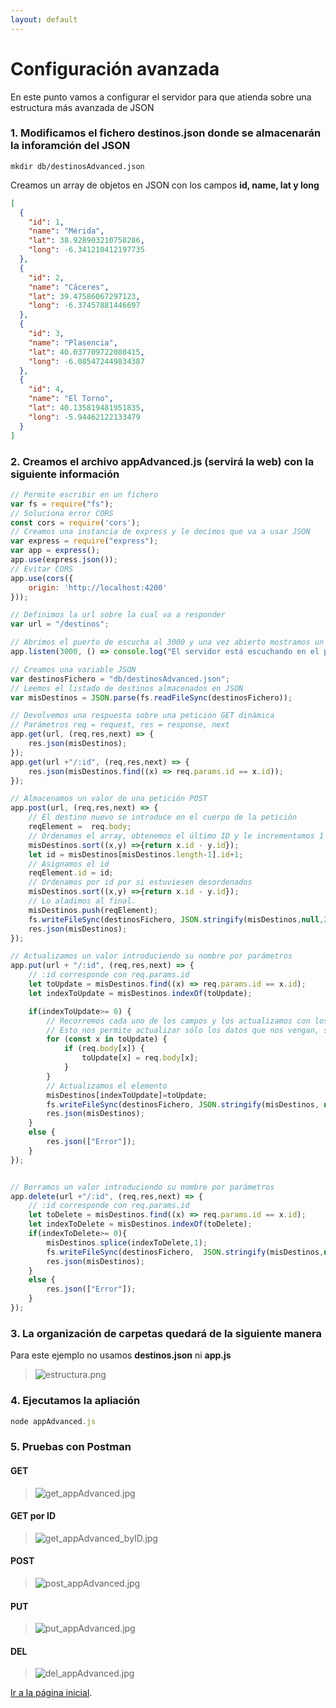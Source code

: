 ```yaml
---
layout: default
---
```


# Configuración avanzada

En este punto vamos a configurar el servidor para que atienda sobre una estructura más avanzada de JSON

### 1. Modificamos el fichero destinos.json donde se almacenarán la inforamción del JSON
```
mkdir db/destinosAdvanced.json
```
Creamos un array de objetos en JSON con los campos **id, name, lat y long**
```json
[
  {
    "id": 1,
    "name": "Mérida",
    "lat": 38.928903210758286,
    "long": -6.341210412197735
  },
  {
    "id": 2,
    "name": "Cáceres",
    "lat": 39.47586067297123,
    "long": -6.37457881446697
  },
  {
    "id": 3,
    "name": "Plasencia",
    "lat": 40.037709722080415,
    "long": -6.085472449834387
  },
  {
    "id": 4,
    "name": "El Torno",
    "lat": 40.135819481951835,
    "long": -5.94462122133479
  }
]

```

### 2. Creamos el archivo **appAdvanced.js** (servirá la web) con la siguiente información

```js
// Permite escribir en un fichero
var fs = require("fs");
// Soluciona error CORS
const cors = require('cors');
// Creamos una instancia de express y le decimos que va a usar JSON
var express = require("express");
var app = express();
app.use(express.json());
// Evitar CORS
app.use(cors({
    origin: 'http://localhost:4200'
}));

// Definimos la url sobre la cual va a responder
var url = "/destinos";

// Abrimos el puerto de escucha al 3000 y una vez abierto mostramos un mensaje.
app.listen(3000, () => console.log("El servidor está escuchando en el puerto 3000"));

// Creamos una variable JSON
var destinosFichero = "db/destinosAdvanced.json";
// Leemos el listado de destinos almacenados en JSON
var misDestinos = JSON.parse(fs.readFileSync(destinosFichero));

// Devolvemos una respuesta sobre una petición GET dinámica
// Parámetros req = request, res = response, next
app.get(url, (req,res,next) => {
    res.json(misDestinos);
});
app.get(url +"/:id", (req,res,next) => {
    res.json(misDestinos.find((x) => req.params.id == x.id));
});

// Almacenamos un valor de una petición POST
app.post(url, (req,res,next) => {
    // El destino nuevo se introduce en el cuerpo de la petición
    reqElement =  req.body;
    // Ordenamos el array, obtenemos el último ID y le incrementamos 1
    misDestinos.sort((x,y) =>{return x.id - y.id});
    let id = misDestinos[misDestinos.length-1].id+1;
    // Asignamos el id
    reqElement.id = id;
    // Ordenamos por id por si estuviesen desordenados
    misDestinos.sort((x,y) =>{return x.id - y.id});
    // Lo aladimos al final.
    misDestinos.push(reqElement);
    fs.writeFileSync(destinosFichero, JSON.stringify(misDestinos,null,2));
    res.json(misDestinos);
});

// Actualizamos un valor introduciendo su nombre por parámetros
app.put(url + "/:id", (req,res,next) => {
    // :id corresponde con req.params.id
    let toUpdate = misDestinos.find((x) => req.params.id == x.id);
    let indexToUpdate = misDestinos.indexOf(toUpdate);

    if(indexToUpdate>= 0) {
        // Recorremos cada uno de los campos y los actualizamos con los que nos vienen en el body
        // Esto nos permite actualizar sólo los datos que nos vengan, si se omite alguno mantiene el que ya estaba.
        for (const x in toUpdate) {
            if (req.body[x]) {
                toUpdate[x] = req.body[x];
            }
        }
        // Actualizamos el elemento
        misDestinos[indexToUpdate]=toUpdate;
        fs.writeFileSync(destinosFichero, JSON.stringify(misDestinos, null, 2));
        res.json(misDestinos);
    }
    else {
        res.json(["Error"]);
    }
});


// Borramos un valor introduciendo su nombre por parámetros
app.delete(url +"/:id", (req,res,next) => {
    // :id corresponde con req.params.id
    let toDelete = misDestinos.find((x) => req.params.id == x.id);
    let indexToDelete = misDestinos.indexOf(toDelete);
    if(indexToDelete>= 0){
        misDestinos.splice(indexToDelete,1);
        fs.writeFileSync(destinosFichero,  JSON.stringify(misDestinos,null,2));
        res.json(misDestinos);
    }
    else {
        res.json(["Error"]);
    }
});
```

### 3. La organización de carpetas quedará de la siguiente manera
Para este ejemplo no usamos **destinos.json** ni **app.js**
> ![estructura.png](./assets/images/estructura.png)


### 4. Ejecutamos la apliación

```js
node appAdvanced.js
```

### 5. Pruebas con Postman

#### GET
> ![get_appAdvanced.jpg](./assets/images/appAdvanced/get_appAdvanced.jpg)
#### GET por ID
> ![get_appAdvanced_byID.jpg](./assets/images/appAdvanced/get_appAdvanced_byID.jpg)
#### POST
> ![post_appAdvanced.jpg](./assets/images/appAdvanced/post_appAdvanced.jpg)
#### PUT
> ![put_appAdvanced.jpg](./assets/images/appAdvanced/put_appAdvanced.jpg)
#### DEL
> ![del_appAdvanced.jpg](./assets/images/appAdvanced/del_appAdvanced.jpg)

[Ir a la página inicial](./index.html).
